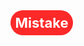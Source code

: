 ﻿<div style="display:flex;align-items:center;justify-content:center;background-color:#FC2929;border-radius: 20px;width:100px;height:40px;overflow:hidden;">
    <span style="font-size:22px;font-weight: bold;margin:0 10px 0 10px;color:white;">Mistake</span>
</div>